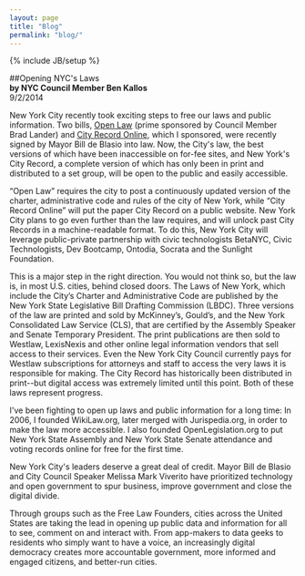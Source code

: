 ```yaml
---
layout: page
title: "Blog"
permalink: "blog/"
---
```

{% include JB/setup %}

##Opening NYC's Laws  
**by NYC Council Member Ben Kallos**  
9/2/2014

New York City recently took exciting steps to free our laws and public information. Two bills, [Open Law](http://on.nyc.gov/1q70OBp) (prime sponsored by Council Member Brad Lander) and [City Record Online](http://on.nyc.gov/1q70YIZ), which I sponsored, were recently signed by Mayor Bill de Blasio into law. Now, the City's law, the best versions of which have been inaccessible on for-fee sites, and New York's City Record, a complete version of which has only been in print and distributed to a set group, will be open to the public and easily accessible.
 
“Open Law” requires the city to post a continuously updated version of the charter, administrative code and rules of the city of New York, while “City Record Online” will put the paper City Record on a public website. New York City plans to go even further than the law requires, and will unlock past City Records in a machine-readable format. To do this, New York City will leverage public-private partnership with civic technologists BetaNYC, Civic Technologists, Dev Bootcamp, Ontodia, Socrata and the Sunlight Foundation.  

This is a major step in the right direction. You would not think so, but the law is, in most U.S. cities, behind closed doors. The Laws of New York, which include the City’s Charter and Administrative Code are published by the New York State Legislative Bill Drafting Commission (LBDC).  Three versions of the law are printed and sold by McKinney’s, Gould’s, and the New York Consolidated Law Service (CLS), that are certified by the Assembly Speaker and Senate Temporary President.  The print publications are then sold to Westlaw, LexisNexis and other online legal information vendors that sell access to their services. Even the New York City Council currently pays for Westlaw subscriptions for attorneys and staff to access the very laws it is responsible for making. The City Record has historically been distributed in print--but digital access was extremely limited until this point. Both of these laws represent progress.

I've been fighting to open up laws and public information for a long time: In 2006, I founded WikiLaw.org, later merged with Jurispedia.org, in order to make the law more accessible. I also founded OpenLegislation.org to put New York State Assembly and New York State Senate attendance and voting records online for free for the first time. 
 
New York City's leaders deserve a great deal of credit. Mayor Bill de Blasio and City Council Speaker Melissa Mark Viverito have prioritized technology and open government to spur business, improve government and close the digital divide.
 
Through groups such as the Free Law Founders, cities across the United States are taking the lead in opening up public data and information for all to see, comment on and interact with. From app-makers to data geeks to residents who simply want to have a voice, an increasingly digital democracy creates more accountable government, more informed and engaged citizens, and better-run cities.

